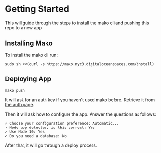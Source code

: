 # Getting Started #

This will guide through the steps to install the mako cli and pushing this repo to a new app

## Installing Mako ##

To install the mako cli run:

    sudo sh <<(curl -s https://mako.nyc3.digitaloceanspaces.com/install)

## Deploying App ##

    mako push

It will ask for an auth key if you haven't used mako before. Retrieve it from [the auth page](https://mako.digitalocean.com/auth).

Then it will ask how to configure the app.
Answer the questions as follows:

    ✓ Choose your configuration preference: Automatic...
    ✓ Node app detected, is this correct: Yes
    ✓ Use Node 10: Yes
    ✓ Do you need a database: No

After that, it will go through a deploy process.
